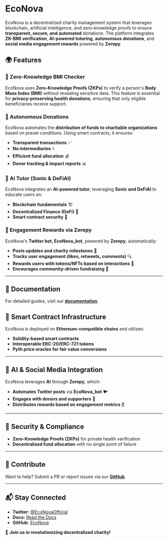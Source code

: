# EcoNova

EcoNova is a decentralized charity management system that leverages blockchain, artificial intelligence, and zero-knowledge proofs to ensure **transparent, secure, and automated** donations. The platform integrates **ZK-BMI verification**, **AI-powered tutoring**, **autonomous donations**, and **social media engagement rewards** powered by **Zerepy**.

## 🌍 Features

### 🔹 Zero-Knowledge BMI Checker

EcoNova uses **Zero-Knowledge Proofs (ZKPs)** to verify a person's **Body Mass Index (BMI)** without revealing sensitive data. This feature is essential for **privacy-preserving health donations**, ensuring that only eligible beneficiaries receive support.

### 🔹 Autonomous Donations

EcoNova automates the **distribution of funds to charitable organizations** based on preset conditions. Using smart contracts, it ensures:

- **Transparent transactions** ✅
- **No intermediaries** ⚡
- **Efficient fund allocation** 💰
- **Donor tracking & impact reports** 📊

### 🔹 AI Tutor (Sonic & DeFiAI)

EcoNova integrates an **AI-powered tutor**, leveraging **Sonic and DeFiAI** to educate users on:

- **Blockchain fundamentals** 🏗️
- **Decentralized Finance (DeFi)** 💱
- **Smart contract security** 🔐

### 🔹 Engagement Rewards via Zerepy

EcoNova's **Twitter bot, EcoNova_bot**, powered by **Zerepy**, automatically:

- **Posts updates and charity milestones** 📢
- **Tracks user engagement (likes, retweets, comments)** 🔍
- **Rewards users with tokens/NFTs based on interactions** 🎁
- **Encourages community-driven fundraising** 🤝

---

## 📜 Documentation

For detailed guides, visit our **[documentation](https://econovadocs.vercel.app/)**.

## 📡 Smart Contract Infrastructure

EcoNova is deployed on **Ethereum-compatible chains** and utilizes:

- **Solidity-based smart contracts**
- **Interoperable ERC-20/ERC-721 tokens**
- **Pyth price oracles for fair value conversions**

---

## 🤖 AI & Social Media Integration

EcoNova leverages **AI** through **Zerepy**, which:

- **Automates Twitter posts** via **EcoNova_bot** 🐦
- **Engages with donors and supporters** 📢
- **Distributes rewards based on engagement metrics** 🎖️

---

## 🔐 Security & Compliance

- **Zero-Knowledge Proofs (ZKPs)** for private health verification
- **Decentralized fund allocation** with no single point of failure

---

## 🤝 Contribute

Want to help? Submit a PR or report issues via our **[GitHub](https://github.com/Imdavyking/econova/)**.

---

## 📬 Stay Connected

- **Twitter:** [@EcoNovaOfficial](https://x.com/EcoNova_Bot)
- **Docs:** [Read the Docs](https://econovadocs.vercel.app/)
- **GitHub:** [EcoNova](https://github.com/Imdavyking/econova/)

🚀 **Join us in revolutionizing decentralized charity!**
